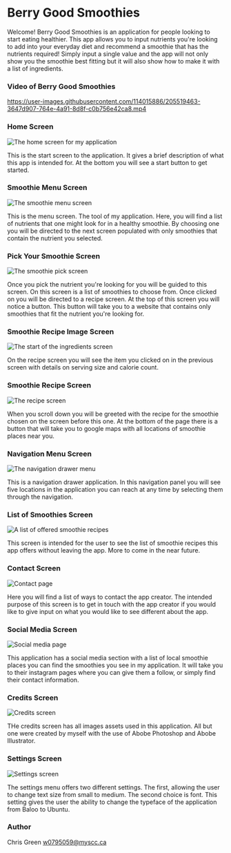 # Berry Good Smoothies

Welcome! Berry Good Smoothies is an application for people looking to start eating healthier. This app allows you to input nutrients you're looking to add into your everyday diet and recommend a smoothie that has the nutrients required! Simply input a single value and the app will not only show you the smoothie best fitting but it will also show how to make it with a list of ingredients. 

### Video of Berry Good Smoothies
https://user-images.githubusercontent.com/114015886/205519463-3647d907-764e-4a91-8d8f-c0b756e42ca8.mp4



### Home Screen
![The home screen for my application](readmeimages/home_screenn.png)

This is the start screen to the application. It gives a brief description of what this app is intended for. At the bottom you will see a start button to get started.

### Smoothie Menu Screen
![The smoothie menu screen](readmeimages/smoothie_menu_screen.png)

This is the menu screen. The tool of my application. Here, you will find a list of nutrients that one might look for in a healthy smoothie. By choosing one you will be directed to the next screen populated with only smoothies that contain the nutrient you selected. 

### Pick Your Smoothie Screen
![The smoothie pick screen](readmeimages/smoothie_pick_screen.png)

Once you pick the nutrient you're looking for you will be guided to this screen. On this screen is a list of smoothies to choose from. Once clicked on you will be directed to a recipe screen. At the top of this screen you will notice a button. This button will take you to a website that contains only smoothies that fit the nutrient you're looking for.

### Smoothie Recipe Image Screen
![The start of the ingredients screen](readmeimages/smoothie_recipe_screen_one.png)

On the recipe screen you will see the item you clicked on in the previous screen with details on serving size and calorie count.

### Smoothie Recipe Screen
![The recipe screen](readmeimages/smoothie_recipe_screen_two.png)

When you scroll down you will be greeted with the recipe for the smoothie chosen on the screen before this one. At the bottom of the page there is a button that will take you to google maps with all locations of smoothie places near you.

### Navigation Menu Screen
![The navigation drawer menu](readmeimages/nav_screen.png)

This is a navigation drawer application. In this navigation panel you will see five locations in the application you can reach at any time by selecting them through the navigation.

### List of Smoothies Screen
![A list of offered smoothie recipes](readmeimages/smoothie_list-screen.png)

This screen is intended for the user to see the list of smoothie recipes this app offers without leaving the app. More to come in the near future.

### Contact Screen 
![Contact page](readmeimages/contact_screen.png)

Here you will find a list of ways to contact the app creator. The intended purpose of this screen is to get in touch with the app creator if you would like to give input on what you would like to see different about the app.

### Social Media Screen
![Social media page](readmeimages/social_media_screen.png)

This application has a social media section with a list of local smoothie places you can find the smoothies you see in my application. It will take you to their instagram pages where you can give them a follow, or simply find their contact information.

### Credits Screen
![Credits screen](readmeimages/credits_screen.png)

THe credits screen has all images assets used in this application. All but one were created by myself with the use of Abobe Photoshop and Abobe Illustrator.

### Settings Screen
![Settings screen](readmeimages/settings_screen.png)

The settings menu offers two different settings. The first, allowing the user to change text size from small to medium. The second choice is font. This setting gives the user the ability to change the typeface of the application from Baloo to Ubuntu.

### Author
Chris Green
w0795059@myscc.ca
